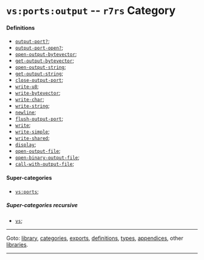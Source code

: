 

<a id='category__r7rs__vs_3a_ports_3a_output'></a>

# `vs:ports:output` -- `r7rs` Category


<a id='category__r7rs__vs_3a_ports_3a_output__definitions'></a>

#### Definitions

 * [`output-port?`](../../r7rs/definitions/output-port_3f.md#definition__r7rs__output-port_3f);
 * [`output-port-open?`](../../r7rs/definitions/output-port-open_3f.md#definition__r7rs__output-port-open_3f);
 * [`open-output-bytevector`](../../r7rs/definitions/open-output-bytevector.md#definition__r7rs__open-output-bytevector);
 * [`get-output-bytevector`](../../r7rs/definitions/get-output-bytevector.md#definition__r7rs__get-output-bytevector);
 * [`open-output-string`](../../r7rs/definitions/open-output-string.md#definition__r7rs__open-output-string);
 * [`get-output-string`](../../r7rs/definitions/get-output-string.md#definition__r7rs__get-output-string);
 * [`close-output-port`](../../r7rs/definitions/close-output-port.md#definition__r7rs__close-output-port);
 * [`write-u8`](../../r7rs/definitions/write-u8.md#definition__r7rs__write-u8);
 * [`write-bytevector`](../../r7rs/definitions/write-bytevector.md#definition__r7rs__write-bytevector);
 * [`write-char`](../../r7rs/definitions/write-char.md#definition__r7rs__write-char);
 * [`write-string`](../../r7rs/definitions/write-string.md#definition__r7rs__write-string);
 * [`newline`](../../r7rs/definitions/newline.md#definition__r7rs__newline);
 * [`flush-output-port`](../../r7rs/definitions/flush-output-port.md#definition__r7rs__flush-output-port);
 * [`write`](../../r7rs/definitions/write.md#definition__r7rs__write);
 * [`write-simple`](../../r7rs/definitions/write-simple.md#definition__r7rs__write-simple);
 * [`write-shared`](../../r7rs/definitions/write-shared.md#definition__r7rs__write-shared);
 * [`display`](../../r7rs/definitions/display.md#definition__r7rs__display);
 * [`open-output-file`](../../r7rs/definitions/open-output-file.md#definition__r7rs__open-output-file);
 * [`open-binary-output-file`](../../r7rs/definitions/open-binary-output-file.md#definition__r7rs__open-binary-output-file);
 * [`call-with-output-file`](../../r7rs/definitions/call-with-output-file.md#definition__r7rs__call-with-output-file);


<a id='category__r7rs__vs_3a_ports_3a_output__super-categories'></a>

#### Super-categories

 * [`vs:ports`](../../r7rs/categories/vs_3a_ports.md#category__r7rs__vs_3a_ports);


<a id='category__r7rs__vs_3a_ports_3a_output__super-categories-recursive'></a>

##### Super-categories recursive

 * [`vs`](../../r7rs/categories/vs.md#category__r7rs__vs);

----

Goto: [library](../../r7rs/_index.md#library__r7rs), [categories](../../r7rs/categories/_index.md#toc__r7rs__categories), [exports](../../r7rs/exports/_index.md#toc__r7rs__exports), [definitions](../../r7rs/definitions/_index.md#toc__r7rs__definitions), [types](../../r7rs/types/_index.md#toc__r7rs__types), [appendices](../../r7rs/appendices/_index.md#toc__r7rs__appendices), other [libraries](../../_libraries.md#toc__libraries).

----

